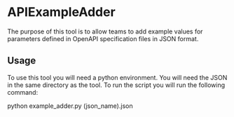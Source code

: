 # APIExampleAdder

The purpose of this tool is to allow teams to add example values for parameters defined in OpenAPI specification files in JSON format. 

## Usage 

To use this tool you will need a python environment. You will need the JSON in the same directory as the tool. To run the script you will run the following command: 

python example_adder.py (json_name).json 

